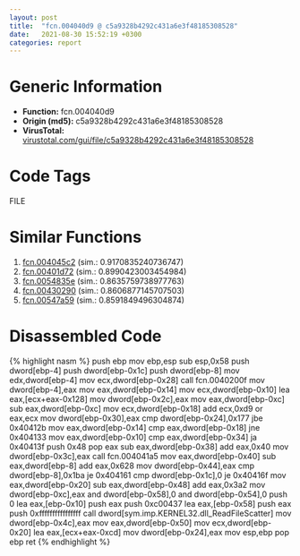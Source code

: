 ```yaml
---
layout: post
title:  "fcn.004040d9 @ c5a9328b4292c431a6e3f48185308528"
date:   2021-08-30 15:52:19 +0300
categories: report
---
```


# Generic Information
- **Function:** fcn.004040d9
- **Origin (md5):** c5a9328b4292c431a6e3f48185308528
- **VirusTotal:** [virustotal.com/gui/file/c5a9328b4292c431a6e3f48185308528][virustotal_ref]

# Code Tags
<span class="tag" id="FILE">FILE</span>


# Similar Functions

1. [fcn.004045c2][similar_1_ref] (sim.: 0.9170835240736747)
2. [fcn.00401d72][similar_2_ref] (sim.: 0.8990423003454984)
3. [fcn.0054835e][similar_3_ref] (sim.: 0.8635759738977763)
4. [fcn.00430290][similar_4_ref] (sim.: 0.8606877145707503)
5. [fcn.00547a59][similar_5_ref] (sim.: 0.8591849496304874)


# Disassembled Code

{% highlight nasm %}
push ebp
mov ebp,esp
sub esp,0x58
push dword[ebp-4]
push dword[ebp-0x1c]
push dword[ebp-8]
mov edx,dword[ebp-4]
mov ecx,dword[ebp-0x28]
call fcn.0040200f
mov dword[ebp-4],eax
mov eax,dword[ebp-0x14]
mov ecx,dword[ebp-0x10]
lea eax,[ecx+eax-0x128]
mov dword[ebp-0x2c],eax
mov eax,dword[ebp-0xc]
sub eax,dword[ebp-0xc]
mov ecx,dword[ebp-0x18]
add ecx,0xd9
or eax,ecx
mov dword[ebp-0x30],eax
cmp dword[ebp-0x24],0x177
jbe 0x40412b
mov eax,dword[ebp-0x14]
cmp eax,dword[ebp-0x18]
jne 0x404133
mov eax,dword[ebp-0x10]
cmp eax,dword[ebp-0x34]
ja 0x40413f
push 0x48
pop eax
sub eax,dword[ebp-0x38]
add eax,0x40
mov dword[ebp-0x3c],eax
call fcn.004041a5
mov eax,dword[ebp-0x40]
sub eax,dword[ebp-8]
add eax,0x628
mov dword[ebp-0x44],eax
cmp dword[ebp-8],0x1ba
je 0x404161
cmp dword[ebp-0x1c],0
je 0x40416f
mov eax,dword[ebp-0x20]
sub eax,dword[ebp-0x48]
add eax,0x3a2
mov dword[ebp-0xc],eax
and dword[ebp-0x58],0
and dword[ebp-0x54],0
push 0
lea eax,[ebp-0x10]
push eax
push 0xc00437
lea eax,[ebp-0x58]
push eax
push 0xffffffffffffffff
call dword[sym.imp.KERNEL32.dll_ReadFileScatter]
mov dword[ebp-0x4c],eax
mov eax,dword[ebp-0x50]
mov ecx,dword[ebp-0x20]
lea eax,[ecx+eax-0xcd]
mov dword[ebp-0x24],eax
mov esp,ebp
pop ebp
ret 
{% endhighlight %}


[similar_1_ref]: /report/fcn.004045c2@f40e41234bc244856083b8839ad797e1
[similar_2_ref]: /report/fcn.00401d72@c5a9328b4292c431a6e3f48185308528
[similar_3_ref]: /report/fcn.0054835e@008ebacd307f3ac8942baa09393de50a
[similar_4_ref]: /report/fcn.00430290@46f6c2adf1fd4d1453ed312ca79dd9bf
[similar_5_ref]: /report/fcn.00547a59@008ebacd307f3ac8942baa09393de50a
[virustotal_ref]: https://www.virustotal.com/gui/file/c5a9328b4292c431a6e3f48185308528